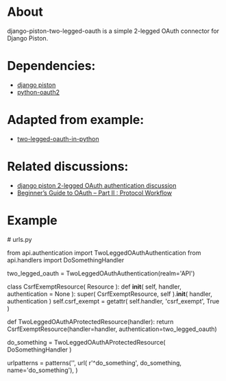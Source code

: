 # About

django-piston-two-legged-oauth is a simple 2-legged OAuth connector for Django Piston.


# Dependencies: 
* [django piston](https://bitbucket.org/jespern/django-piston)
* [python-oauth2](https://github.com/simplegeo/python-oauth2)


# Adapted from example:  
* [two-legged-oauth-in-python](http://philipsoutham.com/post/2172924723/two-legged-oauth-in-python)


# Related discussions:
* [django piston 2-legged OAuth authentication discussion](http://groups.google.com/group/django-piston/browse_thread/thread/7e6cff72a75013ce)
* [Beginner’s Guide to OAuth – Part II : Protocol Workflow](http://hueniverse.com/2007/10/beginners-guide-to-oauth-part-ii-protocol-workflow/)

# Example

\# urls.py

from api.authentication import TwoLeggedOAuthAuthentication
from api.handlers import DoSomethingHandler

two_legged_oauth = TwoLeggedOAuthAuthentication(realm='API')

class CsrfExemptResource( Resource ):
    def __init__( self, handler, authentication = None ):
        super( CsrfExemptResource, self ).__init__( handler, authentication )
        self.csrf_exempt = getattr( self.handler, 'csrf_exempt', True )

def TwoLeggedOAuthAProtectedResource(handler):
    return CsrfExemptResource(handler=handler, authentication=two_legged_oauth)

do_something = TwoLeggedOAuthAProtectedResource( DoSomethingHandler )

urlpatterns = patterns('',
    url( r'^do_something', do_something, name='do_something'),
    )

